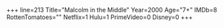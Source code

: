+++
line=213
Title="Malcolm in the Middle"
Year=2000
Age="7+"
IMDb=8
RottenTomatoes=""
Netflix=1
Hulu=1
PrimeVideo=0
Disney=0
+++

